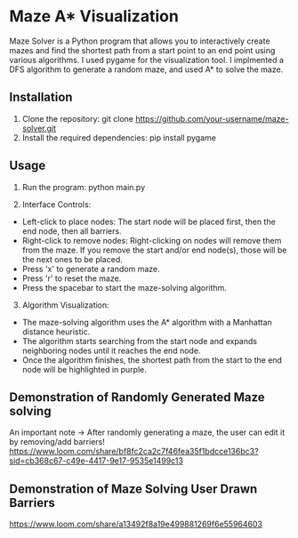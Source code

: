 # Maze A* Visualization 
Maze Solver is a Python program that allows you to interactively create mazes and find the shortest path from a start point to an end point using various algorithms. I used pygame for the visualization tool. I implmented a DFS algorithm to generate a random maze, and used A* to solve the maze. 

## Installation

1. Clone the repository: git clone https://github.com/your-username/maze-solver.git
2. Install the required dependencies: pip install pygame

## Usage

1. Run the program: python main.py

2. Interface Controls:
- Left-click to place nodes: The start node will be placed first, then the end node, then all barriers. 
- Right-click to remove nodes: Right-clicking on nodes will remove them from the maze. If you remove the start and/or end node(s), those will be the next ones to be placed. 
- Press 'x' to generate a random maze.
- Press 'r' to reset the maze.
- Press the spacebar to start the maze-solving algorithm.

3. Algorithm Visualization:
- The maze-solving algorithm uses the A* algorithm with a Manhattan distance heuristic.
- The algorithm starts searching from the start node and expands neighboring nodes until it reaches the end node.
- Once the algorithm finishes, the shortest path from the start to the end node will be highlighted in purple.

## Demonstration of Randomly Generated Maze solving
An important note -> After randomly generating a maze, the user can edit it by removing/add barriers! 
https://www.loom.com/share/bf8fc2ca2c7f46fea35f1bdcce136bc3?sid=cb368c67-c49e-4417-9e17-9535e1499c13

## Demonstration of Maze Solving User Drawn Barriers 
https://www.loom.com/share/a13492f8a19e499881269f6e55964603

